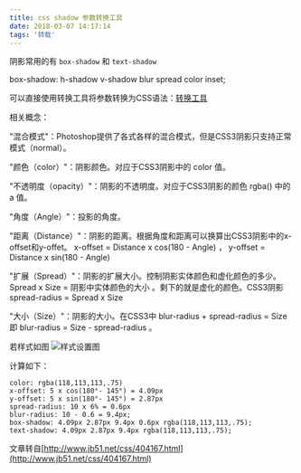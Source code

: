 ```yaml
---
title: css shadow 参数转换工具
date: 2018-03-07 14:17:14
tags: '转载'
---
```


阴影常用的有 <code>box-shadow</code> 和 <code>text-shadow</code> 

box-shadow: h-shadow v-shadow blur spread color inset;

可以直接使用转换工具将参数转换为CSS语法：[转换工具](https://lichengbo.cn/tool/shadow.html)

<!-- more -->

相关概念：

"混合模式"：Photoshop提供了各式各样的混合模式，但是CSS3阴影只支持正常模式（normal）。

"颜色（color）"：阴影颜色。对应于CSS3阴影中的 color 值。

"不透明度（opacity）"：阴影的不透明度。对应于CSS3阴影的颜色 rgba() 中的 a 值。

"角度（Angle）"：投影的角度。

"距离（Distance）"：阴影的距离。根据角度和距离可以换算出CSS3阴影中的x-offset和y-offet。 x-offset = Distance x cos(180 - Angle) ， y-offset = Distance x sin(180 - Angle)

"扩展（Spread）"：阴影的扩展大小。控制阴影实体颜色和虚化颜色的多少。 Spread x Size = 阴影中实体颜色的大小 。剩下的就是虚化的颜色。CSS3阴影 spread-radius = Spread x Size

"大小（Size）"：阴影的大小。在CSS3中 blur-radius + spread-radius = Size 即 blur-radius = Size - spread-radius 。

若样式如图
![样式设置图](http://files.jb51.net/file_images/article/201511/2015112717073526.png)

计算如下：

```
color: rgba(118,113,113,.75)
x-offset: 5 x cos(180°- 145°) = 4.09px
y-offset: 5 x sin(180°- 145°) = 2.87px
spread-radius: 10 x 6% = 0.6px
blur-radius: 10 - 0.6 = 9.4px;
box-shadow: 4.09px 2.87px 9.4px 0.6px rgba(118,113,113,.75);
text-shadow: 4.09px 2.87px 9.4px rgba(118,113,113,.75);
```

文章转自[http://www.jb51.net/css/404167.html](http://www.jb51.net/css/404167.html)
